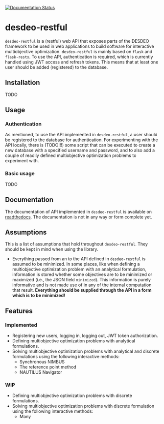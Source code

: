 [![Documentation Status](https://readthedocs.org/projects/desdeo-restful/badge/?version=latest)](https://desdeo-restful.readthedocs.io/en/latest/?badge=latest)

# desdeo-restful

`desdeo-restful` is a (restful) web API that exposes parts of the DESDEO framework to be used in web applications
to build software for interactive multiobjective optimization. `desdeo-restful` is mainly based on `flask` and `flask-restx`.
To use the API, authentication is required, which is currently handled using JWT access and refresh tokens. This means that
at least one user should be added (registered) to the database.

## Installation

TODO

## Usage

### Authentication

As mentioned, to use the API implemented in `desdeo-restful`, a user should be registered to the database for authentication.
For experimenting
with the API locally, there is (TODO!!!) some script that can be executed to create a new database with a specified username and
password, and to also add a couple of readily defined multiobjective optimization problems to experiment with.

### Basic usage

TODO

## Documentation

The documentation of API implemented in `desdeo-restful` is available on [readthedocs](https://desdeo-restful.readthedocs.io/en/latest/?badge=latest).
The documentation is not in any way or form complete yet.

## Assumptions

This is a list of assumptions that hold throughout `desdeo-restful`. They should be kept in mind when using the library.

- Everything passed from an to the API defined in `desdeo-restful` is assumed to be minimized. In some places, like when defining
  a multiobjective optimization problem with an analytical formulation, information is stored whether some objectives are to be
  minimized or maximized (i.e., the JSON field `minimized`). This information is purely informative and is not made use of in
  any of the internal computation that result. **Everything should be supplied through the API in a form which is to be minimized!**

## Features

### Implemented

- Registering new users, logging in, logging out, JWT token authorization.
- Defining multiobjective optimization problems with analytical formulations.
- Solving multiobjective optimization problems with analytical and discrete formulations using the following interactive methods:
  - Synchronous NIMBUS
  - The reference point method
  - NAUTILUS Navigator

### WIP

- Defining multiobjective optimization problems with discrete formulations.
- Solving multiobjective optimization problems with discrete formulation using the following interactive methods:
  - Many

